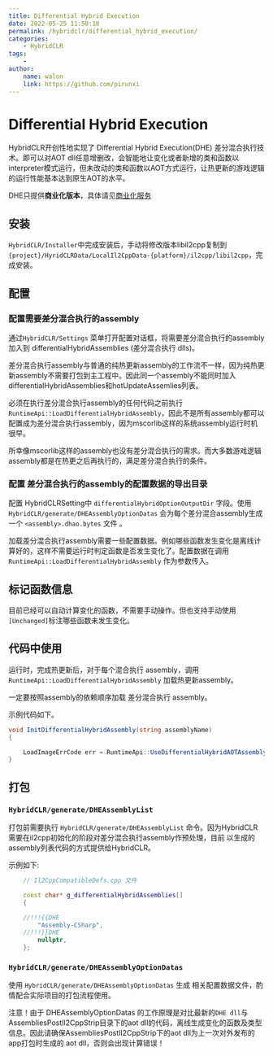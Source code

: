 ```yaml
---
title: Differential Hybrid Execution
date: 2022-05-25 11:50:18
permalink: /hybridclr/differential_hybrid_execution/
categories:
    - HybridCLR
tags:
    -
author:
    name: walon
    link: https://github.com/pirunxi
---
```


# Differential Hybrid Execution

HybridCLR开创性地实现了 Differential Hybrid Execution(DHE) 差分混合执行技术。即可以对AOT dll任意增删改，会智能地让变化或者新增的类和函数以interpreter模式运行，但未改动的类和函数以AOT方式运行，让热更新的游戏逻辑的运行性能基本达到原生AOT的水平。

DHE只提供**商业化版本**，具体请见[商业化服务](/hybridclr/price/)

## 安装

`HybridCLR/Installer`中完成安装后，手动将修改版本libil2cpp复制到`{project}/HyridCLRData/LocalIl2CppData-{platform}/il2cpp/libil2cpp`，完成安装。

## 配置

### 配置需要差分混合执行的assembly

通过`HybridCLR/Settings` 菜单打开配置对话框，将需要差分混合执行的assembly加入到 differentialHybridAssemblies (差分混合执行 dlls)。

差分混合执行assembly与普通的纯热更新assembly的工作流不一样，因为纯热更新assembly不需要打包到主工程中。因此同一个assembly不能同时加入
differentialHybridAssemblies和hotUpdateAssemlies列表。

必须在执行差分混合执行assembly的任何代码之前执行`RuntimeApi::LoadDifferentialHybridAssembly`，因此不是所有assembly都可以配置成为差分混合执行assembly，因为mscorlib这样的系统assembly运行时机很早。

所幸像mscorlib这样的assembly也没有差分混合执行的需求。而大多数游戏逻辑assembly都是在热更之后再执行的，满足差分混合执行的条件。

### 配置 差分混合执行的assembly的配置数据的导出目录

配置 HybridCLRSetting中 `differentialHybridOptionOutputDir` 字段。使用`HybridCLR/generate/DHEAssemblyOptionDatas` 会为每个差分混合assembly生成一个  `<assembly>.dhao.bytes` 文件 。

加载差分混合执行assembly需要一些配置数据。例如哪些函数发生变化是离线计算好的，这样不需要运行时判定函数是否发生变化了。配置数据在调用`RuntimeApi::LoadDifferentialHybridAssembly` 作为参数传入。

## 标记函数信息

目前已经可以自动计算变化的函数，不需要手动操作。但也支持手动使用`[Unchanged]`标注哪些函数未发生变化。

## 代码中使用

运行时，完成热更新后，对于每个混合执行 assembly，调用 `RuntimeApi::LoadDifferentialHybridAssembly` 加载热更新assembly。

一定要按照assembly的依赖顺序加载 差分混合执行 assembly。

示例代码如下。

```csharp
void InitDifferentialHybridAssembly(string assemblyName)
{

    LoadImageErrCode err = RuntimeApi::UseDifferentialHybridAOTAssembly(GetAssemblyData(assemblyName), GetAssemblyOptionData(assemblyName));
}
```
## 打包

### `HybridCLR/generate/DHEAssemblyList`

打包前需要执行 `HybridCLR/generate/DHEAssemblyList` 命令。因为HybridCLR需要在il2cpp初始化的阶段对差分混合执行assembly作预处理，目前
以生成的assembly列表代码的方式提供给HybridCLR。

示例如下:

```cpp
    // Il2CppCompatibleDefs.cpp 文件

	const char* g_differentialHybridAssemblies[]
	{

	//!!!{{DHE
        "Assembly-CSharp",
	//!!!}}DHE
		nullptr,
	};

```

### `HybridCLR/generate/DHEAssemblyOptionDatas`

使用 `HybridCLR/generate/DHEAssemblyOptionDatas` 生成 相关配置数据文件，酌情配合实际项目的打包流程使用。

注意！由于 DHEAssemblyOptionDatas 的工作原理是对比最新的`DHE dll`与AssembliesPostIl2CppStrip目录下的aot dll的代码，离线生成变化的函数及类型信息。因此请确保AssembliesPostIl2CppStrip下的aot dll为上一次对外发布的app打包时生成的 aot dll，否则会出现计算错误！


